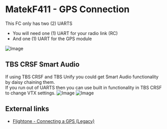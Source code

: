 # MatekF411 - GPS Connection

This FC only has two (2) UARTS

- You will need one (1) UART for your radio link (RC)
- And one (1) UART for the GPS module

![Image](https://github.com/fl1wiki-mrteel/FlightOneWiki/blob/main/IMG/MATEK_AURORA_F411AIO.JPG)

## TBS CRSF Smart Audio
If using TBS CRSF and TBS Unify you could get Smart Audio functionality by daisy chaining them.</br>
If you run out of UARTS then you can use built in functionality in TBS CRSF to change VTX settings.
![Image](https://github.com/fl1wiki-mrteel/FlightOneWiki/blob/main/IMG/CRSF_LUA_SA.JPG)
![Image](https://github.com/fl1wiki-mrteel/FlightOneWiki/blob/main/IMG/CRSF_NANO_SA.JPG)




## External links

- [Flightone - Connecting a GPS (Legacy)](https://support.flightone.com/index.php/knowledge-base/connecting-a-gps/)
